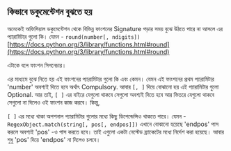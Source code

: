 ## কিভাবে ডকুমেন্টেশন বুঝতে হয়  
অনেকেই অফিসিয়াল ডকুমেন্টেশন থেকে বিভিন্ন ফাংশনের Signature পড়ার সময় বুঝে উঠতে পারে না আসলে এর প্যারামিটার গুলো কি। যেমন - `round(number[, ndigits])`
[https://docs.python.org/3/library/functions.html#round](https://docs.python.org/3/library/functions.html#round)

এটাকে বলে ফাংশন সিগনেচার।   

এর মাধ্যমে বুঝে নিতে হয় এই ফাংশনের প্যারামিটার গুলো কি এবং কেমন। যেমন এই ফাংশনের প্রথম প্যারামিটার 'number' অবশ্যই দিতে হবে অর্থাৎ Compulsory. আবার `[, ]` দিয়ে বোঝানো হয় এই প্যারামিটার গুলো Optional. আর তাই, `[ ]` এর বাইরে যেগুলো থাকবে সেগুলো অবশ্যই দিতে হবে আর ভিতরে যেগুলো থাকবে সেগুলো না দিলেও ওই ফাংশন কাজ করবে। কিন্তু,  

`[ ]` এর মধ্যে থাকা অপশনাল প্যারামিটার গুলোর মধ্যে কিছু ডিপেন্ডেন্সিও থাকতে পারে। যেমন - `RegexObject.match(string[, pos[, endpos]])`
এখানে বোঝানো হয়েছে 'endpos' পাস করলে অবশ্যই 'pos' -ও পাস করতে হবে। তাই এগুলো একটা নেস্টেড ব্র্যাকেটের মধ্যে নির্দেশ করা হয়েছে। আবার শুধু 'pos' দিয়ে 'endpos' না দিলেও চলবে।  
